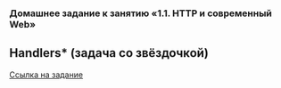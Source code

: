 
### Домашнее задание к занятию «1.1. HTTP и современный Web»

## Handlers* (задача со звёздочкой)

[Ссылка на задание](https://github.com/netology-code/jspr-homeworks/tree/master/01_web)